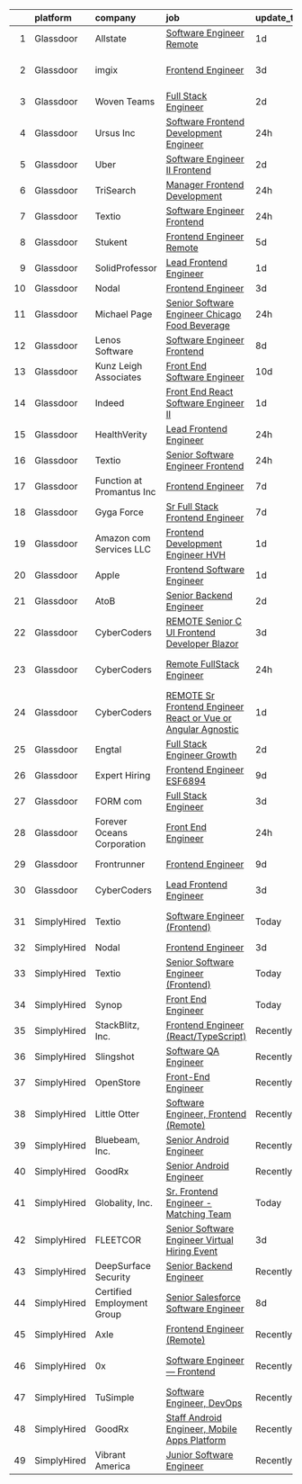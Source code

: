 

|    | platform    | company                    | job                                                                                                                                                                                                                                                                                                                                                                                                                                                                                                                                                                                                                                                                                                                                                                                                                                                                                                                                                                                                                                                                                                                                                                                                                                                                                                                                                                                                                                                                                                              | update_time   | location                |
|---:|:------------|:---------------------------|:-----------------------------------------------------------------------------------------------------------------------------------------------------------------------------------------------------------------------------------------------------------------------------------------------------------------------------------------------------------------------------------------------------------------------------------------------------------------------------------------------------------------------------------------------------------------------------------------------------------------------------------------------------------------------------------------------------------------------------------------------------------------------------------------------------------------------------------------------------------------------------------------------------------------------------------------------------------------------------------------------------------------------------------------------------------------------------------------------------------------------------------------------------------------------------------------------------------------------------------------------------------------------------------------------------------------------------------------------------------------------------------------------------------------------------------------------------------------------------------------------------------------|:--------------|:------------------------|
|  1 | Glassdoor   | Allstate                   | [Software Engineer   Remote](https://www.glassdoor.com/partner/jobListing.htm?pos=109&ao=1110586&s=58&guid=0000018170741cdb93b06fea3cd62573&src=GD_JOB_AD&t=SR&vt=w&cs=1_99c24935&cb=1655449067026&jobListingId=1007942939225&cpc=8795CF9063CD573D&jrtk=3-0-1g5o7877tq00u801-1g5o7878bi6j1800-3927069cbbd9a6d0--6NYlbfkN0BLH0BMQoDn-yw6Urt952hBm1JLFZ7WpBxND2cMIOjOqbFVk94wXfJol2fCSe2VsLyeAjFxu0L9w3Wo95UnJaNUJbN5avyROK1cVU9JufFHji-b8fyW_3G7Bm-Do6poj4WyfMZiDaN8fzJAkMntDRWj8tEIa54KYyxsX96pMlcs6dBkr3QwwQ9nn-shFaJVMdYXpUi01Hq2Tee05Ii9e3_ahES6x2yy3YWvZYruQxkIbPCdbenjl7g7qHF2UpYIZx31qqAcPDxybDxMIc02L-TM-hCXUOSbt_fkmB2yuHLDmGAGraSpaUgVbcq2S1KrOBrgXL89MnSu1q9MsS8KPwIhTPcl7OY2ZPLOc1UewYwL42WnatzqYJ5QrlDoRYFqQHwNuoJsngduLYTF7kWenvxFrll0Mtwoe0Zq4McAV-9sNG3NUGaXPUgz7mmx4UQba5xBbh9qhB78CiHGxDtdShD8jF-PqI0WTFDLuf2wY2fG2Ry3mUvUEqGziTwexPS0bDbRulEGqzjQEFy6HDdyGAihFxAxrDU4J7pQT99G5MDoGNPG9LvtFvUHFdLAsrHfTiA1Qa1bAT1zYMN9pW01NA2ODqlwQ17Bw3c4RERyXkODfeplH5araoHOJOPEs3jkcsVakQ6nG4TPDpfSeWlaIXNCtPttE9sYvqqmp_P4g0rjCcRE4MaiFaR7kKXhpdbmE2RTHdmgDD3AH8tkEvC_vQ6smcvcg1cKXDZQ3edLZ8Z9Q_O2cJYhL8DGQGgk0NXooRtuimvcdhCntRpqCWEmLZSV1eWsSBuC5bZZ4rscHrH61eatqlxaGSuvE6q12JvzcAkTz7FdNTobK0iiQNL0tXb_mCq20BNPmCS_Y2dQS1Wc_VPm5q0dLG5lpK_kCU0TYXQ7RWvPWTgb3zEWmOAggeYkSQ1D82hMCJvY_cNpvv5hJLdDNVCo3Kyz6B1d8boFnH8R5Gbib2B9bgblHoWNUoyVtHM1Ct759TODATsIACWTP1ONVYyMMXzDLaMdgnUyh-d-YFR_fAAg6p2C12TGG0cpLdc0tr1UQNwgQktJ3R3t0mqN1Z7Pl1-zdB-uqJ8Xt9cSWvJj7t1ivh2YhQUPPzFZ3jsqmrRB6r_Ue_D3ZmOszK6cBIIFRbnx) | 1d            | Remote                  |
|  2 | Glassdoor   | imgix                      | [Frontend Engineer](https://www.glassdoor.com/partner/jobListing.htm?pos=128&ao=1136043&s=58&guid=0000018170741cdb93b06fea3cd62573&src=GD_JOB_AD&t=SR&vt=w&ea=1&cs=1_213ed762&cb=1655449067032&jobListingId=1007935394759&jrtk=3-0-1g5o7877tq00u801-1g5o7878bi6j1800-3cbb0eaebe09bfd8-)                                                                                                                                                                                                                                                                                                                                                                                                                                                                                                                                                                                                                                                                                                                                                                                                                                                                                                                                                                                                                                                                                                                                                                                                                          | 3d            | San Francisco, CA       |
|  3 | Glassdoor   | Woven Teams                | [Full Stack Engineer](https://www.glassdoor.com/partner/jobListing.htm?pos=119&ao=1136043&s=58&guid=0000018170741cdb93b06fea3cd62573&src=GD_JOB_AD&t=SR&vt=w&cs=1_fb3fd12e&cb=1655449067027&jobListingId=1007939141869&jrtk=3-0-1g5o7877tq00u801-1g5o7878bi6j1800-a3488d6387e452a9-)                                                                                                                                                                                                                                                                                                                                                                                                                                                                                                                                                                                                                                                                                                                                                                                                                                                                                                                                                                                                                                                                                                                                                                                                                             | 2d            | Remote                  |
|  4 | Glassdoor   | Ursus  Inc                 | [Software Frontend Development Engineer](https://www.glassdoor.com/partner/jobListing.htm?pos=112&ao=1110586&s=58&guid=0000018170741cdb93b06fea3cd62573&src=GD_JOB_AD&t=SR&vt=w&ea=1&cs=1_713fe845&cb=1655449067027&jobListingId=1007944943021&cpc=5EFBB0462F9C6B7A&jrtk=3-0-1g5o7877tq00u801-1g5o7878bi6j1800-8d8991a16920fe1d--6NYlbfkN0CT8vBT9H5mqECx2dfLV_FONLPDKpIRssxVwtj05Tmm4rA5I0VNOPdM1oYsK66ov5qsm8ofzWqWD6mg6fXdo7hhHYt9nFT1WegE2-d7qQ2eRxLMcEy3IygldCFdbVCTl0EtFf3t6ea2uPPDT2BtzrVDa_45D8NZ03Zq-LzNbRWrFKBbuxFPDm54tdvVgVDTfTKVVpbmXWP2qD4H6a8l6wak7LddOv7VoP8PCUTD2bLhR_2TGBqHNzqvrttJKiufLdVYPOItH1XasfG3oR-qW_jIvqXfCz4ceazMesZUq0R45xmYyPkj5Hha83iuUYLsGVPWVSgzChLXuhdq6m4TdEsUiZ5OjBaWxKkI6qzmXjoAhkFu82CDseGiRZuPxcu2UV1II_4XFzhxySC5ccQTiLFhkYi8qHxDZAFicJwwXPHyTI7hvTlmhOfcUEmnSfZQFX-HuHVOQwUUmWBZOKADCgyATMvKkn1ODiNwAdjDFSneXIIItKN5ZkOwfuUVy-0phceOL4iYMA27LPfRMT2BFLIDzojlDzLMD46flEmyutr-CE1J7ptLAyoX09CG8J-vnl6rEmgvrTzSpbN_Fi7_ciotXhfC9yu-LJJ6WcQlsjwgbzOofzv5nnLdl2mwzQ9i7HONJu1P_tmttNBxnxa25nSe-68s0BWf-nyzWYke4Cgr-DT_kXsbgrRrTkscgFsPRXPAtHWcSlJs3oUjmNgFIC4Jx8dKNjyoywDIp69LtKl1tUD8GvHckg9bFhkj9LeSgbs8hazw5oJCssdf2Z60I6AUD5YMi_z_1tv8yIl7OPhFRTTJSKfEYzPOY32wY9mpwPw32_kqkgBEisaRO0vVGS5u1OolwsqHY15iM5RfaULigQ9_Ic6gF_7ESxNxjT-87Xja3PAXcZQWP6C375J1s2QWbuovCiUwtPG5rf73c_HQYLcOen_T7niWEw-S_gQhmPQJ3xDCDmibBH4-QIPCUy8KF_i9SDgaYzsXwwHwvySp53vNG_AYyiFj2k9Dxz1_E1Y%3D)                                                                                                  | 24h           | Seattle, WA             |
|  5 | Glassdoor   | Uber                       | [Software Engineer II  Frontend](https://www.glassdoor.com/partner/jobListing.htm?pos=105&ao=1110586&s=58&guid=0000018170741cdb93b06fea3cd62573&src=GD_JOB_AD&t=SR&vt=w&cs=1_32a1a144&cb=1655449067025&jobListingId=1007940607012&cpc=0FE1F5EA2BC84A01&jrtk=3-0-1g5o7877tq00u801-1g5o7878bi6j1800-6f8f0024e50ff552--6NYlbfkN0AVIi8UxprrPGU7QPohOxOOpynq0pcPnEidcD-eE3H2Sjj4_Pku15tMmP7NP-uADjozYRs8XLkjegLDgbTJzjokJZ9lr1noUSEjg_3zlCmXgf--D7rSHyXTyXGW_95OL0QE9UNI_IHn-qiK-1eOh1f1Z7-wUAEPEux-YAkiQa6LpHfTFfUsIn0LCJJG2CakFv1K_Dbp_JXm1GBNMnp3YApoGl0EASY_KDs12R4vkW9QcAiThMq9p5lKHJVBwxkJfetcbtWc2d8Cxjt_9j_sJgc4Sawjml9uetzsVsSh10kwMsms82SX_wiByQSfajDZSpbKugUxu6TEWyJgjClp3rCraZSC-XJkPi-DkKO3GAkeUF8JZi_03SoPjXVi3nww8xjBW-iowzx9rNO4yPZ2vaID3cA-cMmyGAMhGtFe05jYO0krUtLmyY6xIRZccMwYZXSFin2biuRxp2spuODvTVMv1tmmMBjn5NU359mEHo2vsZ71_d18ZwiKLAGIotCERD0FZIuyDfTbfoBbMiSbpsJWSwGTnItmjzHVazyC0LdfGFhQLQpeO6fQp10sjJ4THEB331eZM-zCQORln7keeBT3LSInAKn4HELHd5fakmOdCA2iVc4AkLpofEUNZLV2bDoywvNDaqgqHbBAnyVaxQwG3u98mNDGtlr4RxyWBQp6ip0Hclp04tgUmj1xLAiNNcQ5l1PWloAqegeHUCKgiPGwfTtuTZdnP_Q0BVwzcY-KYlB-41Vmwn_INt2yPySJpkL0c8fSQ7JMdCgINibqBFO7eBWKf2jFX_cqTkBTGlhkFThO61BRSw_CcZMLhqztR_3NxC-6yrWvnJ3MEfEtWXiHye5zTlqXLYYPc3nu5rwWnLthvN4Pb4UFz2AtW6la-587ieNj47z-PtS15hndS1TJAm4v3VZ0sJEuR6-cM7zrpkvx-PITU4NuErBxzPOHJgt6NbFtzgP2pkj0H8fy9s5V)                                                                                                                                                             | 2d            | Sunnyvale, CA           |
|  6 | Glassdoor   | TriSearch                  | [Manager  Frontend Development](https://www.glassdoor.com/partner/jobListing.htm?pos=110&ao=1110586&s=58&guid=0000018170741cdb93b06fea3cd62573&src=GD_JOB_AD&t=SR&vt=w&ea=1&cs=1_413463d4&cb=1655449067026&jobListingId=1007945119986&cpc=4F748F1840550ABC&jrtk=3-0-1g5o7877tq00u801-1g5o7878bi6j1800-48d5677011ae1a3f--6NYlbfkN0DJ41dufiW9-_d3VmOZHcpuez4e0Bu4X9T9KlT8_BkKDTCpIQbqk84Vut8YIlTyJcNwPEwLTuEvOOhjHSD0ts3ice9Mu_RZuOdAxX67sr5cEa9zOIEeWMllsa7jiK9ipySJfmBtsTICqsmkEaLVTsE4cBfB-7mx-DKLRw-fpL2RxUhsTj3auZA4CkPASWyLeoHS51sONFCCq_fKwI6hSii_vrbTXiZcRqsrAlzt-gKNckzPYapUAhVj_PMU73IX-zHlDW91wGmBx1uGrMRoqPtXwZAU1oXWcoBa7TIhPJUT2owVFVxvEN32cw00-rYTXXuLBrSI9PPV2MKAXFgpOoDaayUkfrPme8-GmSwM7fLra1x7DzHeT6AldRj4YiuNkDx4K6OEANTsSBjBGjOsbiFZR3srBt7Mbxeqgd0F4zSUpnIasbp-Pabxh9B8_QN85FI5LE8Cn6HY1grbZeVT4kvUvDyfbOnbXh0G1QWl8ATiGKo1hBWFRhddmQexHGC36D4VV952CBhA0tqO1uYfH5rH)                                                                                                                                                                                                                                                                                                                                                                                                                                                                                                                                                                                                                         | 24h           | Boston, MA              |
|  7 | Glassdoor   | Textio                     | [Software Engineer  Frontend ](https://www.glassdoor.com/partner/jobListing.htm?pos=121&ao=1136043&s=58&guid=0000018170741cdb93b06fea3cd62573&src=GD_JOB_AD&t=SR&vt=w&cs=1_ae638ecb&cb=1655449067027&jobListingId=1007946100959&jrtk=3-0-1g5o7877tq00u801-1g5o7878bi6j1800-f2aeb52f438a3446-)                                                                                                                                                                                                                                                                                                                                                                                                                                                                                                                                                                                                                                                                                                                                                                                                                                                                                                                                                                                                                                                                                                                                                                                                                    | 24h           | Seattle, WA             |
|  8 | Glassdoor   | Stukent                    | [Frontend Engineer   Remote](https://www.glassdoor.com/partner/jobListing.htm?pos=126&ao=1136043&s=58&guid=0000018170741cdb93b06fea3cd62573&src=GD_JOB_AD&t=SR&vt=w&ea=1&cs=1_30d379c7&cb=1655449067032&jobListingId=1007932913841&jrtk=3-0-1g5o7877tq00u801-1g5o7878bi6j1800-d7b2214341efff7a-)                                                                                                                                                                                                                                                                                                                                                                                                                                                                                                                                                                                                                                                                                                                                                                                                                                                                                                                                                                                                                                                                                                                                                                                                                 | 5d            | Idaho Falls, ID         |
|  9 | Glassdoor   | SolidProfessor             | [Lead Frontend Engineer](https://www.glassdoor.com/partner/jobListing.htm?pos=102&ao=1110586&s=58&guid=0000018170741cdb93b06fea3cd62573&src=GD_JOB_AD&t=SR&vt=w&ea=1&cs=1_384f60e4&cb=1655449067025&jobListingId=1007943537227&cpc=6BF42D0955AE9A34&jrtk=3-0-1g5o7877tq00u801-1g5o7878bi6j1800-1662a792659628d2--6NYlbfkN0BRnp9iq5DolHnWS2ynCcrcJf8ULs8QDjidmKWUdU9db-ZSDxJ0OIZ8nZFQBAibecY8deCaSH1cO1cHVzjhemhb7bi0AadE4x7j2iVN-G9UggtOh6PLgJ5oP16rH8E-KBjxdVrU5fWfRxgEWUbxb5fR4rACyzjRF7X2zsrhVGq5RChRKboOAH_qzwsBUA2V60lTqJW76_A3rJiHypxXsQGiCL_O8VRPyngZkD_S8e2Aj-Rxryi_TUIDMwcCc-Iw48dRmhm_K4tBOg85zHP1-Phd6SSTyKL8qy_hYkA5sXYx81s4MH_z0O3TILs2mR93ZXIwLeX7SnehMcdp5W8J7gEtMEIJTbhaFumcmTdIK2b_aWwOtTsA0NmJwuDR64plNcFa_Zi00cs5EF1362zZLxt6AHa_Ekn1ClZYo6MY455FHLe87i5As_O0FzIRocNzc0gK8TcjT5v7taQfOFOr9NyiAXlR0iAn501bGL2sy7aWGxTB_G1hjeTQZQ_QuF34JuI%3D)                                                                                                                                                                                                                                                                                                                                                                                                                                                                                                                                                                                                                                                  | 1d            | Remote                  |
| 10 | Glassdoor   | Nodal                      | [Frontend Engineer](https://www.glassdoor.com/partner/jobListing.htm?pos=124&ao=1136043&s=58&guid=0000018170741cdb93b06fea3cd62573&src=GD_JOB_AD&t=SR&vt=w&ea=1&cs=1_dc1faf0a&cb=1655449067028&jobListingId=1007937602592&jrtk=3-0-1g5o7877tq00u801-1g5o7878bi6j1800-1d4671184e4df87b-)                                                                                                                                                                                                                                                                                                                                                                                                                                                                                                                                                                                                                                                                                                                                                                                                                                                                                                                                                                                                                                                                                                                                                                                                                          | 3d            | Remote                  |
| 11 | Glassdoor   | Michael Page               | [Senior Software Engineer   Chicago   Food   Beverage](https://www.glassdoor.com/partner/jobListing.htm?pos=116&ao=1110586&s=58&guid=0000018170741cdb93b06fea3cd62573&src=GD_JOB_AD&t=SR&vt=w&cs=1_851f5704&cb=1655449067027&jobListingId=1007944290133&cpc=334ABAF5D42DC775&jrtk=3-0-1g5o7877tq00u801-1g5o7878bi6j1800-8d10977dd151e3cf--6NYlbfkN0BR3ykMnr3Vw97HK5IC0i9Uo32NXohanwqRY-CI8z69bl4xOa6Yve6w6NlWd53uNOeTbi-HuoKbyJwl8TxrwmHm1AJv_b0MZcc9T3dDSwHiT8ewGotNJXYPoA6zlIigqxuRYozaD09SvWc9yXFD-w2ySbFht7Dqk4HJkD-niXf5oy19dkHN_BB48M5F5L61P8ieMMLeP0CDBsYRx0TM_S1o_dUZvQk_6ckOuV8wV1JtJnM0VqUjEjia1EWiOthCrrl95_w7bfM7zWUyTnD1TEU3WOUOn1NMw8SgN49OiDiXynUxBiKdWdeS6-s2SUI-_N2xxQ8nGovZ39KKva9Bp6oH86odsRpck5-kFJ4vZIejazqHW7x26hmsV2amjEgVYQiMtHAdA6EagqOhsuvILhbnju08e6zRV1ITJvY_gkQPVywu5bNS8wjJj81Ixvup736aduJEnR7umjmD7DRk-YUeb1USyYErNxuMYkvl0c0SeYWOXT2szjxlWQisRPy8R2HuQmVpz6asnDiuLKFvn-rWg6BRqKFx8vbj05woAPmq-vbFTdA0GWr21ePJkjb8NyYhNabryPbfMrE9R5dMscjqmzVfY_MtlM_L_Cocl943MBp0S4aJrL6tGaBrWoQW7zS1ood9vNVoPyKjzAsMOd6Z9mSARaIlOoDRO_g6vtpQ9QJZXABslC9lsB9TOYnfKr4LFUpUUBkFVNJ8rm6iCSFpuTHS0pp2GuslHZWkeGsMYedfrX3btbyGkJ_7TOYuFZ6yh-IzZyCiXObZUAhyG0bbXfUftygD28mauPHirpEWa-b4sNs56sALO5EujYcnuQN8HZ1OxTGgomZyzKgrw0VEZ7LVHdtsILTqK-eznYyCy90pYotoYZbkIgs3gPJr-0f43lmxlNLvmNlEEfth1O_Jxu8Vso3D6AetXcaeeQj0pe6YbVG4v0_GgOq_2bE8rh_MTvkNLX137JKiFus70EslTMZ1v6YbSEsgatI_R167NYiTFr3C5rs3ZcDNKGEv8-VndqYS0nVvDzwQYcQC5rv9NB71gP-rUOjuLDGB4x9BIg%3D%3D)                                           | 24h           | Chicago, IL             |
| 12 | Glassdoor   | Lenos Software             | [Software Engineer  Frontend](https://www.glassdoor.com/partner/jobListing.htm?pos=123&ao=1136043&s=58&guid=0000018170741cdb93b06fea3cd62573&src=GD_JOB_AD&t=SR&vt=w&cs=1_14c2011c&cb=1655449067027&jobListingId=1007927794957&jrtk=3-0-1g5o7877tq00u801-1g5o7878bi6j1800-fbc108f3d933988a-)                                                                                                                                                                                                                                                                                                                                                                                                                                                                                                                                                                                                                                                                                                                                                                                                                                                                                                                                                                                                                                                                                                                                                                                                                     | 8d            | Remote                  |
| 13 | Glassdoor   | Kunz  Leigh   Associates   | [Front End Software Engineer](https://www.glassdoor.com/partner/jobListing.htm?pos=107&ao=1110586&s=58&guid=0000018170741cdb93b06fea3cd62573&src=GD_JOB_AD&t=SR&vt=w&ea=1&cs=1_46f59a14&cb=1655449067026&jobListingId=1007921014497&cpc=C4A69CCDBB3B9599&jrtk=3-0-1g5o7877tq00u801-1g5o7878bi6j1800-c19d9ebccc4ef3a9--6NYlbfkN0CG0MOFnlYlPQ1Ern0f6lCNr2JCUFSORbPgdH34SplLN7hoBEtp_0PRK-IYXHBkYDzl-DaRLyzOG_Dcx-2NP1fCwXA70OatxoIGr37daSx1IyH8KM-IJ1Tc9qE9-UOtxAFamSA--GwEzXE-boS78acIxUwQg0t0owvCTC8yoxnb244s1CP_3GWOO6AlmG2u3IndgF9szs43lsAFRxm4-Mk0HIrV8_7PSMVZdGEonuuO74l7okPbeAp5F2GzJ0xR39TAROA-68FFplU7oZm-K5IWLtQdGVzm33ydmXPuF81EFzL3du0YaDpcHsvuaTPY5BJ4EMuuZFBLjUqymm6wXgBDzPqAel5vCL8G7KpuKkVo4a7BdM1xcOhB-1o2OOa3Cc_0V96YuFGta3ogwYiScSiF1GksG98jJIjxeztBQpruWDmA_6NGuRoyxCqX1zjS9idug5xWP3ekBLdwWIb5BrWKquF8AOdTZuNx4Bu032fWuIIfUluBSas7cOkdW5kKx40%3D)                                                                                                                                                                                                                                                                                                                                                                                                                                                                                                                                                                                                                                             | 10d           | Remote                  |
| 14 | Glassdoor   | Indeed                     | [Front End React Software Engineer II](https://www.glassdoor.com/partner/jobListing.htm?pos=101&ao=1110586&s=58&guid=0000018170741cdb93b06fea3cd62573&src=GD_JOB_AD&t=SR&vt=w&cs=1_40245ef6&cb=1655449067025&jobListingId=1007942348552&cpc=9FFE37255B2C047E&jrtk=3-0-1g5o7877tq00u801-1g5o7878bi6j1800-137381caa510f3b9--6NYlbfkN0CiRNM7CVr8YueLFKlzwbFWI0o7IjV438l4sVrvKZ0flpURU_mqoI8E-VxPfg2eTCEdfVvTMipnGdrfszMp7jo_20qqMjdmdRV2a782Pvjjt0Bff8a2jQMf6dhZPL8pSjATM6lOC5miNjyZ0TMczyuOb7j-u0uSAZDYen4YN2yaXawUNJqFGK3k3_Z8HJ--gZ1PvATvQWXIdhBWi9FnC0CHUqmxctF4lw_pf0V4LyR5v4r6KnYB5zDx1GYPddJNSkQK9SzQsVzwU-PVoPEbGqmrKedgS2OYEu5EQIIW47buEM8Z9lgvWNdL5Kbfsc0GgD7R1wGFYnJJEJT5217rmzSY-s01M-99vYuepq2lOXQ9lBzQLv-RjRPgbsSLyt9rvmouBbUkcpu2xMCxbepJlpo3YCgC2u_oK6tDckuy2xcyx8StsLGckIIuvBOib_r_luwjs8EGUQOlqENDPbCWJ9Aod8pfyrUomWHXsalTDuXizAOE-jxmf3ukGbPMz51xANJc-bSDfUDhf4IW18Y9FzcMK5d5kD0N1rE%3D)                                                                                                                                                                                                                                                                                                                                                                                                                                                                                                                                                                                                         | 1d            | Atlanta, GA             |
| 15 | Glassdoor   | HealthVerity               | [Lead Frontend Engineer](https://www.glassdoor.com/partner/jobListing.htm?pos=130&ao=1136043&s=58&guid=0000018170741cdb93b06fea3cd62573&src=GD_JOB_AD&t=SR&vt=w&cs=1_18799448&cb=1655449067032&jobListingId=1007945569824&jrtk=3-0-1g5o7877tq00u801-1g5o7878bi6j1800-b5d9bf1650d4b446-)                                                                                                                                                                                                                                                                                                                                                                                                                                                                                                                                                                                                                                                                                                                                                                                                                                                                                                                                                                                                                                                                                                                                                                                                                          | 24h           | Remote                  |
| 16 | Glassdoor   | Textio                     | [Senior Software Engineer  Frontend ](https://www.glassdoor.com/partner/jobListing.htm?pos=125&ao=1136043&s=58&guid=0000018170741cdb93b06fea3cd62573&src=GD_JOB_AD&t=SR&vt=w&cs=1_2d1b8194&cb=1655449067028&jobListingId=1007946100835&jrtk=3-0-1g5o7877tq00u801-1g5o7878bi6j1800-85905ca32ddb4e26-)                                                                                                                                                                                                                                                                                                                                                                                                                                                                                                                                                                                                                                                                                                                                                                                                                                                                                                                                                                                                                                                                                                                                                                                                             | 24h           | Seattle, WA             |
| 17 | Glassdoor   | Function at Promantus Inc  | [Frontend Engineer](https://www.glassdoor.com/partner/jobListing.htm?pos=122&ao=1136043&s=58&guid=0000018170741cdb93b06fea3cd62573&src=GD_JOB_AD&t=SR&vt=w&ea=1&cs=1_2e78b6e3&cb=1655449067027&jobListingId=1007929168657&jrtk=3-0-1g5o7877tq00u801-1g5o7878bi6j1800-da4af2e8156c6d8d-)                                                                                                                                                                                                                                                                                                                                                                                                                                                                                                                                                                                                                                                                                                                                                                                                                                                                                                                                                                                                                                                                                                                                                                                                                          | 7d            | Remote                  |
| 18 | Glassdoor   | Gyga Force                 | [Sr  Full Stack   Frontend Engineer](https://www.glassdoor.com/partner/jobListing.htm?pos=106&ao=1110586&s=58&guid=0000018170741cdb93b06fea3cd62573&src=GD_JOB_AD&t=SR&vt=w&ea=1&cs=1_9a5df7c6&cb=1655449067026&jobListingId=1007929120124&cpc=6193B0C32834B022&jrtk=3-0-1g5o7877tq00u801-1g5o7878bi6j1800-80e499898720030a--6NYlbfkN0D595pKFLtG2arftsrV6AW5PB0uob0t3WrdpShoHvrzlvJPwCi1teKoKcV-itBsElag9uSQFvXI-7uepiV6Zg9BVuZLf6ro8VwygK6iL97opNzwTKpIpqGGJt33vaFexKY4yMERHQWuWq8t6RriO6l9urUKWBOqJvdLTx1p6qRyvSfGBFoCUWWMc6YUnf81fLXemJXnNSdsmahTpF5ktOBQvCRW50yU6z4G9pw5vUdSDOmSr5MC3QMc_JjZCFL7Hc60p4fvwu_KuJdx74rz2vGjI11vhP8obAoLe0Q2Kv9Kgf7_yixGGtNLldORvmcaHFd1cHDNh-hSiUKTO2pTRUnw7IRv9Ee_1tFIy_w8EDFg3ZhOgkZerbi6ZsNoFnMexYc2r23RxDDmMqxtoFbF2f18wA1mu8bNT6_gRORP5u1Gzn2BpRhh_gyNQZVCQFgvya1dSN2Fr730-99SaEEFKrhRQev_IPeH3u7hA4-9jYMca_IOCKeCd3GQQfvroeNXHoS0ZX647ID0Eg%3D%3D)                                                                                                                                                                                                                                                                                                                                                                                                                                                                                                                                                                                                                        | 7d            | Remote                  |
| 19 | Glassdoor   | Amazon com Services LLC    | [Frontend Development Engineer  HVH](https://www.glassdoor.com/partner/jobListing.htm?pos=127&ao=1136043&s=58&guid=0000018170741cdb93b06fea3cd62573&src=GD_JOB_AD&t=SR&vt=w&cs=1_ae2e5aa8&cb=1655449067032&jobListingId=1007941996519&jrtk=3-0-1g5o7877tq00u801-1g5o7878bi6j1800-aff9beedd24a7e69-)                                                                                                                                                                                                                                                                                                                                                                                                                                                                                                                                                                                                                                                                                                                                                                                                                                                                                                                                                                                                                                                                                                                                                                                                              | 1d            | Seattle, WA             |
| 20 | Glassdoor   | Apple                      | [Frontend Software Engineer](https://www.glassdoor.com/partner/jobListing.htm?pos=108&ao=1110586&s=58&guid=0000018170741cdb93b06fea3cd62573&src=GD_JOB_AD&t=SR&vt=w&cs=1_ae0e18c7&cb=1655449067026&jobListingId=1007941237948&cpc=C4A69CCDBB3B9599&jrtk=3-0-1g5o7877tq00u801-1g5o7878bi6j1800-455500056b63e0c3--6NYlbfkN0BvKrLyj5gPmtZO9T8euul8TCxuuKNOtzRJOomxnwSEodTz2Bc-sPZlC5mDe-NOaJgeru8863YzT9X68BDvozIQmkGTsNUPpAnZnyFgs0YbwU42ej82Npb4FXlMBLKPWceUZ9JtMAth73IDaqpQjDn4aFhmgNaLdl_2_N9mczTD6LnBQO5bukwOCwK96GtMbB4VOIHN8GPSUXYxOLn7VEMlO-BJ9OtEqRPhkqpiR9AI0U0dY1XfS4jnDE9_ThdzE3s9gKNI1WSugnu2fRXWUwoVvxaKotrD3667iWNpN4EJyJwOo-4z8FkOyDNw7HybQAoFjPikXlTtTSKvfymS1MuRel9SttG8o4exaiMIWBDIeZVPCiZ0Xp-vFOFyFDiEKE8f7cMNkE8QUEH5T_GOU9LxZ37n3P6YANMz8Mhgk5glrVzYA8mrojOKfhocEX0ddTLyvNEuGnpXXQhl8p4U0sKY311JB7izvFYJ8G1EOF2M7mwoyDa_GpMojfaGqF3LtSB2vKSOE7aZEOKmkHjZH2788TKMGBzHe7t48CePL6hXxqxf6xNi3Fi8k-MzowOeX6lVtoJoe486L3bghaKS60unf8JwDKCs4fZoLxJuctP25rMLHSCxm7nKbvRdfRJOLk7m1pfQyhvd5cqKhfFXYPizfwXODnSFRB1qbpbsC5u238KAEd-Qg4V16x1Eun8vHVJ0lB2HuH-0UOllmbXyUeX84c4eAZSdVTw5ORwc9kf4icVKcb2Wef_SsANsiUAyEHMMbAScfzUfz4jY2T4uOVYsvlQl4MU5OKPn0R7Nkq19z0O7Sk45rZ3KUXRYieNw82DfMexH-R1D5_vm4X5kZBS6er7TRroQ7qpstuN788okGtna1onhU0LzlZ2pZTIvXXNfJrPk5jrDXkiNqV4mUe8CP8atXSgND9n4kQrtgEbecg7_AvUugIEobYbRR0xPnPRuBlJOLqgEwg%3D%3D)                                                                                                                                                                     | 1d            | San Diego, CA           |
| 21 | Glassdoor   | AtoB                       | [Senior Backend Engineer](https://www.glassdoor.com/partner/jobListing.htm?pos=104&ao=1110586&s=58&guid=0000018170741cdb93b06fea3cd62573&src=GD_JOB_AD&t=SR&vt=w&ea=1&cs=1_4d6fe82a&cb=1655449067025&jobListingId=1007939185294&cpc=45DC3EB807283E85&jrtk=3-0-1g5o7877tq00u801-1g5o7878bi6j1800-1e90bfe15aeea824--6NYlbfkN0A67EbyqQZ2m7633xFuWhEzGHB4JWu7JYf7ZqKJexKnqwkHDCuIAQHCKJqfnRVIPrSe7Lk1o58bDZ7rTBIGcnlPpREIAyxTXsjZvaLk9f3Cc4-tbUR4vLAlueAHx-nY69TddUnYY3Co1K7_hVFsEJUp_srG_ly14FR-u_ocR2KcwUmBNU4OSy8P-mjl_UbYLJwNvHK8tXD3EdW99J-kSn6H-0P27oycSguLCsFTiNL8IGPS_vo2ox3hUaNwsyrqewDARZAAj1Oye_VE-ITNDPV0S36buT65hK7Me7zRMaLVn_w-TRODU4vHKOlHtAGNuSUpE9OFa5USzXA-U9g6CbGRPflPxZu9z9Nfs5q3jnbX38oCbtxnzj8wyvSMYZ2Yy8O-RuBIaxPak5J3GKcNSl2JTpyp-v774RRGzdHCijaMA4PKn283F2KvOUvDROM87ifOiHdpIx4785es9usKtufFqP4lhwNPRJf515T5aQOYErjqI_GLWSvgGjpgqjwjqiE5HKf5V6vbSA%3D%3D)                                                                                                                                                                                                                                                                                                                                                                                                                                                                                                                                                                                                                                   | 2d            | Remote                  |
| 22 | Glassdoor   | CyberCoders                | [REMOTE Senior C  UI Frontend Developer   Blazor](https://www.glassdoor.com/partner/jobListing.htm?pos=118&ao=1110586&s=58&guid=0000018170741cdb93b06fea3cd62573&src=GD_JOB_AD&t=SR&vt=w&cs=1_21fd1d84&cb=1655449067027&jobListingId=1007936678866&cpc=654405A9B1E0A9F5&jrtk=3-0-1g5o7877tq00u801-1g5o7878bi6j1800-e2e961d187bab086--6NYlbfkN0CpFJQzrgRR8WqXWK1qKKEqALWJw739KlKqr2H-MSI4eoBlI4EFrmor2FYZMP3muM0GIjPIolb3bq3ViKIKmfPWn7yI3RkuOzZhSp0V5I-RlU-mEO06ybs_TWuBGDIYA4H89u9Z3E1UlgHFnxGCEf0s4Pd5LXFxPdieXJKX04bXig9v3muE3KqBaj6rVRFJTY3VG7ASZNeox9t7fzCJEOlIHpkPPJaUsa5_BiMVdxh1o2Meya90Np86ijeusoKGfB0g_HwZx_sQzW0aJP52tJKk08Fqk3BkjlHgai6Sn95SYES6ni966KHLmvYjxvDfxgUY0PtoTKTzSMT9tHCsF7qfH9dyhjfgo0gclDDUnkrnAPDQmkEdWJfniylSPDnXYMp-fNFYHHHakTbve7syb3S_atMb04zL1FvmjR8YYHGlxGMiHn1DSXz8znf9KHedpX_d4f2qPBolMZKiUYj9O_PqKr3CToGYJywG4TQnbTd-gw7lCRNUU7Jk3cffSpVLMl2D57N1LvDe_9Nr7rAkMn9u0gGNhJ_AR_7-fOqjSe0wcI3Uovauk7TYTSsfk8F7fQgL34FUACAlZ1MlE64TPd30tprQwDItQgh2nB6A9Y5MPCrtF0iUzhXHBryyydTJbeNvcV3ZSA33-My-7-eu16XNSLTJY4sF_PmqTqI8XCb2GVLvbYkGlVSwmjP1Ragqb5tgeTfEUlvNXPJX7oZo4DY2MQ1VcOjECvqX9rlH7I1xlu4_m_wFZgrt2YzxQGloY3tpEHQArrsBI9E-J8GQSes6gjqjCy6sa_sgPhKrr8L2y2rXaOiCIOCKrMJszEAr0wfRsuKzkX2dsaq0nf_rzmPjv7N19kWSsL8E0iBs0ge0AS4N0yH7phxl4zhGi4CYF30tZOOd0zMXoM0XM49v9pURbD-iZxwz-4IYqdcaA-611GMZNgur6webezyaBRoc7L-oaziRn_rH6NgwtuM_BHDqnWMqJzMY3sI%3D)                                                                                                                              | 3d            | Washington, DC          |
| 23 | Glassdoor   | CyberCoders                | [Remote FullStack Engineer](https://www.glassdoor.com/partner/jobListing.htm?pos=113&ao=1110586&s=58&guid=0000018170741cdb93b06fea3cd62573&src=GD_JOB_AD&t=SR&vt=w&cs=1_2cfde0f3&cb=1655449067026&jobListingId=1007945390173&cpc=FD1C1DA32C38CFA7&jrtk=3-0-1g5o7877tq00u801-1g5o7878bi6j1800-c2b05933e65d7009--6NYlbfkN0CpFJQzrgRR8WqXWK1qKKEqALWJw739KlKqr2H-MSI4eoBlI4EFrmor2FYZMP3muM1QRfrEi_SuoIQNkaDXSiL-nTmRfbH0xbKFTW8gL1L-ER-dVdSKCoI3hAjXhHb1uPDXbiLvmvP30vV7WIs5ZuFiu2BddQLjVMc-yaAaIEYsKsBERqN1bE4Q2xGp5pHVJm-5zFvfRRxgNO8n2SolCrzlShcU7a-z0LhW277M3_eZ76Q0jNXt35A4yofWe7FP1TBIqpeKbvNEcR4tYiSDeNHFBJaOEf-5DL_msJRFZipkJm0wWlH7TciBgOgL6S-qwBS_u0rnSfKRZ0aXrsQVJ63_rF_c9DoBnxzy4HqVkIWlSNIx9LCbI133Jv1mG5ldC6hvEXCgg5f_wRo8bhvyFRiZnxs_ZG7vaML1an1DkzLKwqlYvNUeaCQyWvVXP1WpAephc_1UTFUnKpnabl7hiI8BtKbH9AMjJZ_h5sPLcfBXtsf8DAK-AXNNg3DvK2j1-8aRmX5ft-AstuFjxyyH5aKOSI53TJiAYeNcNEEn0xruKaT0n9o9zIezUgiK7Kq5r-fhMsgCxnkQXZ-GjBmYhViARkR5xVrq5ZId4GNJtugJFEyb4FNHNtjBxsqRIIYjPo9zWmSMNkrqY0z_x_i41h80qpeN2ZGB2kNNQP3EPyx3d_vY0YcYkOvq-vExw5GCU_aZcmyeXlZRMuwP0wojMTeNBOvDb1Bt3jvcYr_Hnd-wKJ_cuCjCWz40r4NBrdqpcqDVGkcee2ZrYYOJC_SEFoEa-BnKUypIX6BBDPsvlsB7T5jQgIShapDTrRsSn6pFJcvyINre4rmj478jlpsr05-51BNFi6tAQTw2igMtcSM1njEaYJC7CoKsnSMSr-uw1EsCnAHkuFBP5aoFq2RMVUFIqUs8cxScywuF7V451xf635eXl5uH4pN8Yi8S4YGk_o3VL6aE6TGDx5ieV-Jx2rhmmZO8jrIgq88%3D)                                                                                                                                                    | 24h           | San Francisco, CA       |
| 24 | Glassdoor   | CyberCoders                | [REMOTE Sr Frontend Engineer  React or Vue or Angular    Agnostic](https://www.glassdoor.com/partner/jobListing.htm?pos=115&ao=1110586&s=58&guid=0000018170741cdb93b06fea3cd62573&src=GD_JOB_AD&t=SR&vt=w&cs=1_056f50c4&cb=1655449067027&jobListingId=1007941925748&cpc=1CBFC3E34E2A31FF&jrtk=3-0-1g5o7877tq00u801-1g5o7878bi6j1800-d7d7ca799fc26954--6NYlbfkN0CpFJQzrgRR8WqXWK1qKKEqALWJw739KlKqr2H-MSI4eoBlI4EFrmor2FYZMP3muM20aj7yI-olFlIL-MLjZJWDXFR8NsLhMnZ5sFS8Wg26AdtbILREmU9G0Dvb2J7z1oOpaJ-e9zl9sE3y5HktncXL-k1ziPbH_pduZXDgzhMoROeM-b11lReX9dY1ejgMAkd5lr339Ygh6pU095qdnkIGQbCbUvzJRqZpxbUfJyOHosT50136ug7wa53NDGzlwApGPwAF59cbwL1i5FZW7SyRp4BmJbk1KuoB4YFg6oYZ84i2AnwKPW4lsLIgeT_WmApRpHsiRRvHjfhwGCfUzQrt7XZlndwdwY-nUx-D7H2n9SryTFG9tpPuXwR7FUiIeRQjiBEtFFPv-3oTNKhIKds6S7-DmrkDZwRONcy4NixQIyHq2TOMZDErRkcBBvnFpQ7V090-6xKcHo9q5GbcicBRXI4F8TBDANDx_NDDaGyMp59Xkyr9MX8HbYljqFS-vZXw7h38pG0oY2nHompBCxZzGsttovST9OeEINadtMwcO8L1f5in1rLpbkrpI4OankEx1yhMtyGB2z-LgxcaK2hOt9yYv9Q-XlC9Bz2Ub2wuHX-LWZtJdtTv51bzlGzGkjE4nO4vji8MlF8Ltu4_j89VotsDUGdANHKBzd0g-xrpw14p3vWYxkNroMQaKuwdsggAPn46Opwg5MLkk32l0iIHlFCAkuuX72MeYDEWZab2cVIi_tvqjFX1OPJrJF6rCOx2T90HG2RSmKRvNlHJeRdij8Df-LxuEBwjXNyJRbr9gdmVTuSS-S_cQjes7Kc4cf4sUemMzuhD5iwMKgbyO5F9sBpckpv0wDQWtUGTNJxppZsz91HE3pXxjHRNCXUy-cjD8JYIruX3IczE5glhexe3qpBEx54yHnTzNtFjbFNLxuYZ65uRFEqueNCmnU8YeyuTIMwynhJ6Ej7ESOcZDIi7-st13OjIS_l_WLK0bCG7WRhfxhRryzDMpdv4cnAR4qU%3D)                                                                             | 1d            | Los Angeles, CA         |
| 25 | Glassdoor   | Engtal                     | [Full Stack Engineer  Growth](https://www.glassdoor.com/partner/jobListing.htm?pos=117&ao=1110586&s=58&guid=0000018170741cdb93b06fea3cd62573&src=GD_JOB_AD&t=SR&vt=w&ea=1&cs=1_8bf04793&cb=1655449067027&jobListingId=1007939639950&cpc=334ABAF5D42DC775&jrtk=3-0-1g5o7877tq00u801-1g5o7878bi6j1800-b9f8611aad14562b--6NYlbfkN0B7Z8t6fEMDh_BTkcJVPNJicKvZQEBTy5HSwyHa20ewqmyfWNXjNsfvmtdqiCQm-EzkYY4soExp2mDd80TzEGhgVZe93Mbfm2zqIkHjvXNeTxcKusfS4VDCXFpgerns5L4r5y3NDMSXtTFcvA-HhuC8Q5CYMTReDKkce2r6LSGVN5qD0TASfQhg_1ZsxUHh8ocJWzY1y-7zcVWLYbpnc7eeRW2KuehSjORXtoZno5q0D5M8R7VjizFKJfzUx34pQ2ZjSwkZTF7lLWnfrH3pT7r3G6muyureeRjXkdulGKJqL5nlM3Kl2TJ7tBHKHbTo9FiteLm1uRvvim61CiCK-iKSn-LuLDVEIcJpUZPH1eRIeitKloVp_pMgd98RRes7N1OcyIbgPfjnEVcmSC9G_ryfhr_CpC88jbjiP_SvyJLUKdc8I8K-OZHGKg4j1oHDDqxPb9993l33BsEQWSNV2xmmioW4A1WO-1QDRBtyXvS_Geve_zkowf9ZJ31Q_G9vSt6eRKxsY_m_7g%3D%3D)                                                                                                                                                                                                                                                                                                                                                                                                                                                                                                                                                                                                                               | 2d            | Remote                  |
| 26 | Glassdoor   | Expert Hiring              | [Frontend Engineer  ESF6894](https://www.glassdoor.com/partner/jobListing.htm?pos=111&ao=1110586&s=58&guid=0000018170741cdb93b06fea3cd62573&src=GD_JOB_AD&t=SR&vt=w&ea=1&cs=1_f04d8f91&cb=1655449067026&jobListingId=1007923921862&cpc=56C4EA4A1A191A49&jrtk=3-0-1g5o7877tq00u801-1g5o7878bi6j1800-ad9adbfc52082bd2--6NYlbfkN0Bf2f-4U936TxvFb4B-5UK4I-XgW_8PCIuPs5Qt2CcMU5PZSMSw814EOQydSSAQA1ruvEm2stEfyRQGyYgqhwEvSaEznFgKOPCk9J0i4KYTIv5aumBjR1Wso8vVK099Zj-lhWaQBQrRGBzGgkTdFRzjHEnvSgerYCjOubcaiPFy8_ySxzn_1yFk72B5ldyTypjWLmXGLwNGSv2rQR0QUtFXYAgC38LMLBCTIZK3W2RIRkMS6rxAI2_N-4sXRNeX_sdsYDip3Ly4aXqraleZ-OVvXoHl7PyXkojGSqKl2asOxias3mXOgC0K58KId8SuE1ChawSnFnXZvowsO3aAssy2E9WHj0e1ZVp1FmEpyl7VMyh1LpArzpHx2yXzXrp4_xJEc6CPeInwOgIsPBf4vA4CazDovwzReziMJHNHrJET0epff4BwYjYnaFV64yZ94UUzHtNlRFa2FkeDQM32OgW59D0K5cBkbUcn_aVnxvvgKWOjEIl-E_g9ZNeSkoCjKGA%3D)                                                                                                                                                                                                                                                                                                                                                                                                                                                                                                                                                                                                                                              | 9d            | Lowell, MA              |
| 27 | Glassdoor   | FORM com                   | [Full Stack Engineer](https://www.glassdoor.com/partner/jobListing.htm?pos=129&ao=1136043&s=58&guid=0000018170741cdb93b06fea3cd62573&src=GD_JOB_AD&t=SR&vt=w&cs=1_c1b886da&cb=1655449067032&jobListingId=1007937164358&jrtk=3-0-1g5o7877tq00u801-1g5o7878bi6j1800-13df4cf526c7b723-)                                                                                                                                                                                                                                                                                                                                                                                                                                                                                                                                                                                                                                                                                                                                                                                                                                                                                                                                                                                                                                                                                                                                                                                                                             | 3d            | Remote                  |
| 28 | Glassdoor   | Forever Oceans Corporation | [Front End Engineer](https://www.glassdoor.com/partner/jobListing.htm?pos=103&ao=1110586&s=58&guid=0000018170741cdb93b06fea3cd62573&src=GD_JOB_AD&t=SR&vt=w&ea=1&cs=1_7aaffe23&cb=1655449067025&jobListingId=1007945106260&cpc=AF1E4A3695F490BE&jrtk=3-0-1g5o7877tq00u801-1g5o7878bi6j1800-08ca9ec240a8f591--6NYlbfkN0D4nuovUOU2dPryPr7-xanE7ZFWASvaSyNm3BqXIbrO0ocxRZDVxn-MmA5ZcxebWDdevnEJDA2EuTGQBlSn-EvZLD-z5Wd9cahrmdju3ayUVVGKy05eUSje_DX15Wvjs1evTKYo4zB3q3px3vf0rhG-T7HkbFD0JLMgTbppWJDCEcGUd9GIU3UGGgZ-8Z98ebUBLjCdgF64BjouGj8vNi5r-KsgUF8tDK3VEIDIMZn_gUsP5LHuVycARZK7usxIKngHORzusyhv_UmIm40VujnSFW2uzpk6YiGKUZ46Ffl0fw2ZwDm1WdajLHAeKZClAvOzhJH79i9GhJoKfmhxIq0qWVzTD2nbVkJ6TMDSKQdQC0Khv4neqyzjMSkz8zMIm9vm--VbcKL1I2qqQaJsaOAhOsWHnHshNbwAHsajxn_SlVnZqhHW_dMKAkuYZgF7XyhjgDr4KRLVoGleBosRuDDQHn8AxHN3c-0MKZirXXbS2zBH2I2tRJHccoThHxGJIsVueuqnVyLRWQ%3D%3D)                                                                                                                                                                                                                                                                                                                                                                                                                                                                                                                                                                                                                                        | 24h           | San Diego, CA           |
| 29 | Glassdoor   | Frontrunner                | [Frontend Engineer](https://www.glassdoor.com/partner/jobListing.htm?pos=120&ao=1136043&s=58&guid=0000018170741cdb93b06fea3cd62573&src=GD_JOB_AD&t=SR&vt=w&ea=1&cs=1_f9e564a8&cb=1655449067027&jobListingId=1007923935431&jrtk=3-0-1g5o7877tq00u801-1g5o7878bi6j1800-cb7e86fec3e32a97-)                                                                                                                                                                                                                                                                                                                                                                                                                                                                                                                                                                                                                                                                                                                                                                                                                                                                                                                                                                                                                                                                                                                                                                                                                          | 9d            | New York, NY            |
| 30 | Glassdoor   | CyberCoders                | [Lead Frontend Engineer](https://www.glassdoor.com/partner/jobListing.htm?pos=114&ao=1110586&s=58&guid=0000018170741cdb93b06fea3cd62573&src=GD_JOB_AD&t=SR&vt=w&cs=1_50ade95f&cb=1655449067027&jobListingId=1007937433766&cpc=FAE5E775D180B2FB&jrtk=3-0-1g5o7877tq00u801-1g5o7878bi6j1800-24cc87a2f36c3e34--6NYlbfkN0CpFJQzrgRR8WqXWK1qKKEqALWJw739KlKqr2H-MSI4eoBlI4EFrmor2FYZMP3muM3ACDPjS0owVJ7YxJEP9NvFzx5DeK4oy7FnnTmQiHql4lC_h6wK451f3qAqTDry0ekSMNpVPc1-jLIkbEWryotu1RBWiXvodhHaoSOzw-pN_mSEP_Sj-DTnSToUSP1nmQLBi2wD42oxTWVKagJEM53IhHJ0YcWH-sOqZHuaT220MtAbjOFetqZq_KhhbvtrmBohz-vrhY0tLF6irRpdqbWpb5ppaPz_7IYs96S7KIo9LygPy1MM_b0guQk0QwU2fgMq9KoQH-F3jqYgGZIPgk2RZEEVZpBjQtiLMtWDGovnlV5i2uEzsVBf0VwTf-xGXskwgjYHV5HuCLoE18Ld8retJwzYLSMAgjrEBuEmt5UEpwE4XfccpdL2R8egRdwAOhhsn0jtpPTwTGzO9n48qjANK2boHNiMQnRgUSTXCFiBMnhrQpc_sKAwhhj7FQZMWL1UQOR-H3c5pWsoc9TmkedoMhT20ADHTy2N5vv1oZ3egSIvHb1xBuA8c2PyTJaXQ5IbhYXYV-31uVaIzIQBatCOaKc9XjVDELue1jLZWOPSqfi-RITx48itgum9vPPActmJRMqWotRxQP90XaNj-jGEBLo3UJmQXEU_kR2CyI-ctxQONKwocDflc5iLnoiF-3BTbBU3zokQ9m1DC3w_q24hEJxFxnxxxYEPRZkbduYom-4yYXC0vwZz9pYz9IiFv0br697mNvk0lTESwfkgMtEsgZ7wzNLIIAop1O9F7v-HZgsxNgjmbaiLMtM0-ttknQZOvwfqLK97IkDbmD9lCIP37CGkRzN2F5COBkLapTHS2IuzL93b46qMCkEpI0LESgkKO9-d6XvZXTalrvggydRfT2t3Oez5dYnmO1XSnGMPKimGt8Ij2Rw_lSaw1V1pDCnuvKhFf4wKHyTaFbinAOx_QiL-eVHovnZ1jXA7k9HElqCJ8FUiTwlPtL3Oeb6s4KQ%3D)                                                                                                                       | 3d            | Dallas, TX              |
| 31 | SimplyHired | Textio                     | [Software Engineer (Frontend)](https://www.simplyhired.com/job/olF12c8KY_HyoNuQDDrV4lnztKf8XdKaaK3mLEgGCMNnZaXcM4VgZw?q=frontend+engineer)                                                                                                                                                                                                                                                                                                                                                                                                                                                                                                                                                                                                                                                                                                                                                                                                                                                                                                                                                                                                                                                                                                                                                                                                                                                                                                                                                                       | Today         | Seattle, WA +1 location |
| 32 | SimplyHired | Nodal                      | [Frontend Engineer](https://www.simplyhired.com/job/75ry-Eu0nSZpKMRgg41Z0_gvK2rV-hQ2xCKkRD2dfeeva-gc--Hn4w?q=frontend+engineer)                                                                                                                                                                                                                                                                                                                                                                                                                                                                                                                                                                                                                                                                                                                                                                                                                                                                                                                                                                                                                                                                                                                                                                                                                                                                                                                                                                                  | 3d            | Remote                  |
| 33 | SimplyHired | Textio                     | [Senior Software Engineer (Frontend)](https://www.simplyhired.com/job/PgJjIHVc5zPYhRJ4BUH6q4n09gX3GCU0EbCUuaTshcv_a_uc0_t8uA?q=frontend+engineer)                                                                                                                                                                                                                                                                                                                                                                                                                                                                                                                                                                                                                                                                                                                                                                                                                                                                                                                                                                                                                                                                                                                                                                                                                                                                                                                                                                | Today         | Seattle, WA +1 location |
| 34 | SimplyHired | Synop                      | [Front End Engineer](https://www.simplyhired.com/job/_uiKXtBk2plBGgRegJZ0UC82cvmZrWi6wobzLPCVO1NnMlV2hpvB3Q?q=frontend+engineer)                                                                                                                                                                                                                                                                                                                                                                                                                                                                                                                                                                                                                                                                                                                                                                                                                                                                                                                                                                                                                                                                                                                                                                                                                                                                                                                                                                                 | Today         | Remote                  |
| 35 | SimplyHired | StackBlitz, Inc.           | [Frontend Engineer (React/TypeScript)](https://www.simplyhired.com/job/PHTAD8l1d1wY_qyZtZh2ELDAb-VRZyw7yxuMwctqWk8il2EG0-AbmQ?q=frontend+engineer)                                                                                                                                                                                                                                                                                                                                                                                                                                                                                                                                                                                                                                                                                                                                                                                                                                                                                                                                                                                                                                                                                                                                                                                                                                                                                                                                                               | Recently      | Remote                  |
| 36 | SimplyHired | Slingshot                  | [Software QA Engineer](https://www.simplyhired.com/job/089lcFAoiWBi7HjsNAFyRjWwoTj3RT6rWUjpizaCgSwPVOIJC2v7sA?q=frontend+engineer)                                                                                                                                                                                                                                                                                                                                                                                                                                                                                                                                                                                                                                                                                                                                                                                                                                                                                                                                                                                                                                                                                                                                                                                                                                                                                                                                                                               | Recently      | Marion, IN              |
| 37 | SimplyHired | OpenStore                  | [Front-End Engineer](https://www.simplyhired.com/job/o8kt6Vd5OxCojh1vw45qgfhV_mbAVx_XhjJl7X-hABNOcWOg1DPImw?q=frontend+engineer)                                                                                                                                                                                                                                                                                                                                                                                                                                                                                                                                                                                                                                                                                                                                                                                                                                                                                                                                                                                                                                                                                                                                                                                                                                                                                                                                                                                 | Recently      | Miami, FL               |
| 38 | SimplyHired | Little Otter               | [Software Engineer, Frontend (Remote)](https://www.simplyhired.com/job/M4LFP04owlCiaRf-NSu91g5SIsPMeJkItGkmz1Q7zyjLae-TX9n1IQ?q=frontend+engineer)                                                                                                                                                                                                                                                                                                                                                                                                                                                                                                                                                                                                                                                                                                                                                                                                                                                                                                                                                                                                                                                                                                                                                                                                                                                                                                                                                               | Recently      | Seattle, WA             |
| 39 | SimplyHired | Bluebeam, Inc.             | [Senior Android Engineer](https://www.simplyhired.com/job/xJChIcymtiVXNZSc3ZQoZRxicUdBbX9jXXPtViLjv85lewCbbeqinQ?q=frontend+engineer)                                                                                                                                                                                                                                                                                                                                                                                                                                                                                                                                                                                                                                                                                                                                                                                                                                                                                                                                                                                                                                                                                                                                                                                                                                                                                                                                                                            | Recently      | Dallas, TX              |
| 40 | SimplyHired | GoodRx                     | [Senior Android Engineer](https://www.simplyhired.com/job/Od8pm1aDEOjbYJ-Mmy_5HQzrUL2FOAXdaCE1efWjOjp8UZCpcZMBGg?q=frontend+engineer)                                                                                                                                                                                                                                                                                                                                                                                                                                                                                                                                                                                                                                                                                                                                                                                                                                                                                                                                                                                                                                                                                                                                                                                                                                                                                                                                                                            | Recently      | Santa Monica, CA        |
| 41 | SimplyHired | Globality, Inc.            | [Sr. Frontend Engineer - Matching Team](https://www.simplyhired.com/job/e3ybSxkAp4WO9SURTiXmHUJldIUO_A9R0yXnn8W9UKoniNmwWaIIng?q=frontend+engineer)                                                                                                                                                                                                                                                                                                                                                                                                                                                                                                                                                                                                                                                                                                                                                                                                                                                                                                                                                                                                                                                                                                                                                                                                                                                                                                                                                              | Today         | San Francisco, CA       |
| 42 | SimplyHired | FLEETCOR                   | [Senior Software Engineer Virtual Hiring Event](https://www.simplyhired.com/job/k5aVo-5b8Jm1MlxJTx7di0xfNVm7ACG7_io4naY5ryND93vxT9VUqA?q=frontend+engineer)                                                                                                                                                                                                                                                                                                                                                                                                                                                                                                                                                                                                                                                                                                                                                                                                                                                                                                                                                                                                                                                                                                                                                                                                                                                                                                                                                      | 3d            | Atlanta, GA             |
| 43 | SimplyHired | DeepSurface Security       | [Senior Backend Engineer](https://www.simplyhired.com/job/ltjyAeVscAMaf6FAOoPuI0XWNuQ9DHAoF02jXetfp2nnLO26f8OKfw?q=frontend+engineer)                                                                                                                                                                                                                                                                                                                                                                                                                                                                                                                                                                                                                                                                                                                                                                                                                                                                                                                                                                                                                                                                                                                                                                                                                                                                                                                                                                            | Recently      | Portland, OR            |
| 44 | SimplyHired | Certified Employment Group | [Senior Salesforce Software Engineer](https://www.simplyhired.com/job/u_BpuAd9wXMQ3FDeLsFALvKMeX3MGKGWIJQMUQ4b8COPPFqN1-tIaA?q=frontend+engineer)                                                                                                                                                                                                                                                                                                                                                                                                                                                                                                                                                                                                                                                                                                                                                                                                                                                                                                                                                                                                                                                                                                                                                                                                                                                                                                                                                                | 8d            | Santa Rosa, CA          |
| 45 | SimplyHired | Axle                       | [Frontend Engineer (Remote)](https://www.simplyhired.com/job/PUaJC2ka-0lrMpRsWcxbAHPFhLWHae2YoczqhGsJB45zhsOtvfKOLw?q=frontend+engineer)                                                                                                                                                                                                                                                                                                                                                                                                                                                                                                                                                                                                                                                                                                                                                                                                                                                                                                                                                                                                                                                                                                                                                                                                                                                                                                                                                                         | Recently      | Seattle, WA             |
| 46 | SimplyHired | 0x                         | [Software Engineer — Frontend](https://www.simplyhired.com/job/8Kh25gtRSsGxZp4HDTx0NVEzke93ijRvICU5i466672WtQWi4A6SNg?q=frontend+engineer)                                                                                                                                                                                                                                                                                                                                                                                                                                                                                                                                                                                                                                                                                                                                                                                                                                                                                                                                                                                                                                                                                                                                                                                                                                                                                                                                                                       | Recently      | San Francisco, CA       |
| 47 | SimplyHired | TuSimple                   | [Software Engineer, DevOps](https://www.simplyhired.com/job/9o1SWyyTRjaVspxi03F6FpfnBccvWu_rPtrW7IMa2PzgDV0wF2BRAw?q=frontend+engineer)                                                                                                                                                                                                                                                                                                                                                                                                                                                                                                                                                                                                                                                                                                                                                                                                                                                                                                                                                                                                                                                                                                                                                                                                                                                                                                                                                                          | Recently      | San Diego, CA           |
| 48 | SimplyHired | GoodRx                     | [Staff Android Engineer, Mobile Apps Platform](https://www.simplyhired.com/job/nD2tMxXijkNnmfQeYba-EUYEYYOo44VD2y0rYIS6TCIjwkPikjQJeg?q=frontend+engineer)                                                                                                                                                                                                                                                                                                                                                                                                                                                                                                                                                                                                                                                                                                                                                                                                                                                                                                                                                                                                                                                                                                                                                                                                                                                                                                                                                       | Recently      | Santa Monica, CA        |
| 49 | SimplyHired | Vibrant America            | [Junior Software Engineer](https://www.simplyhired.com/job/rkL6EIJkC6mS_rxi4a4hUb9rPfs0MCde3D2wHfCmE_GceejFu7ApOA?q=frontend+engineer)                                                                                                                                                                                                                                                                                                                                                                                                                                                                                                                                                                                                                                                                                                                                                                                                                                                                                                                                                                                                                                                                                                                                                                                                                                                                                                                                                                           | Recently      | San Carlos, CA          |